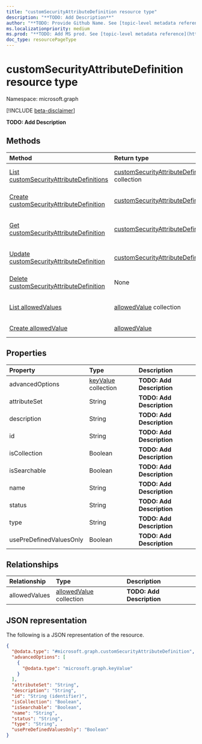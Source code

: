 ```yaml
---
title: "customSecurityAttributeDefinition resource type"
description: "**TODO: Add Description**"
author: "**TODO: Provide Github Name. See [topic-level metadata reference](https://msgo.azurewebsites.net/add/document/guidelines/metadata.html#topic-level-metadata)**"
ms.localizationpriority: medium
ms.prod: "**TODO: Add MS prod. See [topic-level metadata reference](https://msgo.azurewebsites.net/add/document/guidelines/metadata.html#topic-level-metadata)**"
doc_type: resourcePageType
---
```


# customSecurityAttributeDefinition resource type

Namespace: microsoft.graph

[!INCLUDE [beta-disclaimer](../../includes/beta-disclaimer.md)]

**TODO: Add Description**

## Methods
|Method|Return type|Description|
|:---|:---|:---|
|[List customSecurityAttributeDefinitions](../api/customsecurityattributedefinition-list.md)|[customSecurityAttributeDefinition](../resources/customsecurityattributedefinition.md) collection|Get a list of the [customSecurityAttributeDefinition](../resources/customsecurityattributedefinition.md) objects and their properties.|
|[Create customSecurityAttributeDefinition](../api/customsecurityattributedefinition-create.md)|[customSecurityAttributeDefinition](../resources/customsecurityattributedefinition.md)|Create a new [customSecurityAttributeDefinition](../resources/customsecurityattributedefinition.md) object.|
|[Get customSecurityAttributeDefinition](../api/customsecurityattributedefinition-get.md)|[customSecurityAttributeDefinition](../resources/customsecurityattributedefinition.md)|Read the properties and relationships of a [customSecurityAttributeDefinition](../resources/customsecurityattributedefinition.md) object.|
|[Update customSecurityAttributeDefinition](../api/customsecurityattributedefinition-update.md)|[customSecurityAttributeDefinition](../resources/customsecurityattributedefinition.md)|Update the properties of a [customSecurityAttributeDefinition](../resources/customsecurityattributedefinition.md) object.|
|[Delete customSecurityAttributeDefinition](../api/customsecurityattributedefinition-delete.md)|None|Deletes a [customSecurityAttributeDefinition](../resources/customsecurityattributedefinition.md) object.|
|[List allowedValues](../api/customsecurityattributedefinition-list-allowedvalues.md)|[allowedValue](../resources/allowedvalue.md) collection|Get the allowedValue resources from the allowedValues navigation property.|
|[Create allowedValue](../api/customsecurityattributedefinition-post-allowedvalues.md)|[allowedValue](../resources/allowedvalue.md)|Create a new allowedValue object.|

## Properties
|Property|Type|Description|
|:---|:---|:---|
|advancedOptions|[keyValue](../resources/keyvalue.md) collection|**TODO: Add Description**|
|attributeSet|String|**TODO: Add Description**|
|description|String|**TODO: Add Description**|
|id|String|**TODO: Add Description**|
|isCollection|Boolean|**TODO: Add Description**|
|isSearchable|Boolean|**TODO: Add Description**|
|name|String|**TODO: Add Description**|
|status|String|**TODO: Add Description**|
|type|String|**TODO: Add Description**|
|usePreDefinedValuesOnly|Boolean|**TODO: Add Description**|

## Relationships
|Relationship|Type|Description|
|:---|:---|:---|
|allowedValues|[allowedValue](../resources/allowedvalue.md) collection|**TODO: Add Description**|

## JSON representation
The following is a JSON representation of the resource.
<!-- {
  "blockType": "resource",
  "keyProperty": "id",
  "@odata.type": "microsoft.graph.customSecurityAttributeDefinition",
  "openType": false
}
-->
``` json
{
  "@odata.type": "#microsoft.graph.customSecurityAttributeDefinition",
  "advancedOptions": [
    {
      "@odata.type": "microsoft.graph.keyValue"
    }
  ],
  "attributeSet": "String",
  "description": "String",
  "id": "String (identifier)",
  "isCollection": "Boolean",
  "isSearchable": "Boolean",
  "name": "String",
  "status": "String",
  "type": "String",
  "usePreDefinedValuesOnly": "Boolean"
}
```

